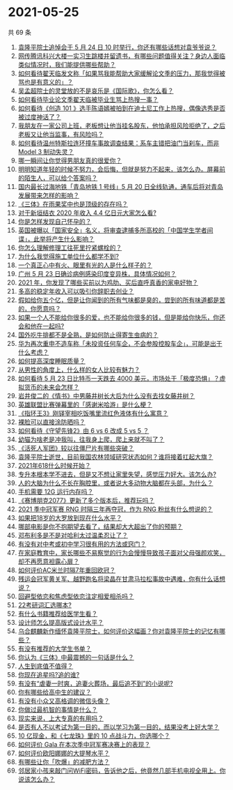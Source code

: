 # 2021-05-25

共 69 条

<!-- BEGIN -->
<!-- 最后更新时间 Tue May 25 2021 08:17:22 GMT+0800 (China Standard Time) -->

1. [袁隆平院士追悼会于 5 月 24 日 10
   时举行，你还有哪些话想对袁爷爷说？](https://www.zhihu.com/question/461057842)
2. [网传腾讯科兴大楼一实习生跳楼并留遗书，有哪些问题值得关注？身边人面临类似情况时，我们能提供哪些帮助？](https://www.zhihu.com/question/460897836)
3. [如何看待翟天临发文称「如果骂我能帮助大家缓解论文季的压力，那我觉得被骂也是有意义的」？](https://www.zhihu.com/question/461072666)
4. [吴孟超院士的灵堂放的不是哀乐是《国际歌》，你怎么看？](https://www.zhihu.com/question/461144113)
5. [如何看待毕业论文季翟天临被毕业生骂上热搜一事？](https://www.zhihu.com/question/326331691)
6. [如何看待《创造 101
   》选手陈语嫣被拍到在迪士尼工作上热搜，偶像选秀是否被过度神话了？](https://www.zhihu.com/question/461102674)
7. [我朋友在一家公司上班，老板想让他当挂名股东，他怕承担风险拒绝了，之后老板又让他当监事，有风险吗？](https://www.zhihu.com/question/362109964)
8. [如何看待温州特斯拉连环撞车事故调查结果：系车主错把油门当刹车，而非 Model 3
   制动失灵？](https://www.zhihu.com/question/460994177)
9. [哪一瞬间让你觉得男朋友真的很爱你？](https://www.zhihu.com/question/356450688)
10. [明明知道年轻的时候不努力，会后悔，但就是努力不起来，该怎么办。屏幕前的陌生人，可以给个答案吗？](https://www.zhihu.com/question/460760077)
11. [国内最长过海地铁「青岛地铁 1 号线」5 月 20
    日全线轨通，通车后将对青岛发展带来怎样的影响？](https://www.zhihu.com/question/460610229)
12. [《三体》在雨果奖中也是顶级的存在吗？](https://www.zhihu.com/question/375868993)
13. [对于新垣结衣 2020 年收入 4.4 亿日元大家怎么看?](https://www.zhihu.com/question/460388125)
14. [你是怎样发现自己怀孕的？](https://www.zhihu.com/question/46896932)
15. [英国被曝以「国家安全」名义，将审查逮捕多所高校的「中国学生学者间谍」，此举将产生什么影响？](https://www.zhihu.com/question/461115877)
16. [你怎么理解修理工往死里拧紧螺栓的？](https://www.zhihu.com/question/330337597)
17. [为什么我觉得施工单位什么都学不到?](https://www.zhihu.com/question/403999549)
18. [一个真正心中有火、眼里有光的人是什么样子的？](https://www.zhihu.com/question/424454066)
19. [广州 5 月 23 日确诊病例感染印度变异株，具体情况如何？](https://www.zhihu.com/question/461097419)
20. [2021 年，你发现了哪些买前以为鸡肋、买后直呼真香的家电好物？](https://www.zhihu.com/question/439261537)
21. [多高的稳定年收入可以吸引你辞职去创业？](https://www.zhihu.com/question/461040377)
22. [假如给你五个亿，但是让你闻到的所有气味都是臭的，尝到的所有味道都是苦的，你愿意吗？](https://www.zhihu.com/question/455732442)
23. [如果一个人不能给你很多的爱，也不能给你很多的钱，但是能给你快乐，你还会和他在一起吗?](https://www.zhihu.com/question/458007669)
24. [国外吃牛排都不是全熟，是如何防止得寄生虫病的？](https://www.zhihu.com/question/31209119)
25. [华为再次重申不造车称「未投资任何车企，不会参股控股车企」，可能是出于什么考虑？](https://www.zhihu.com/question/461125573)
26. [如何提高深度睡眠质量？](https://www.zhihu.com/question/21367788)
27. [从男性的角度上，什么样的女人比较有魅力？](https://www.zhihu.com/question/26121881)
28. [如何看待 5 月 23 日比特币一天跌去 4000
    美元，市场处于「极度恐惧」？虚拟货币的未来会怎样？](https://www.zhihu.com/question/461095932)
29. [岩井俊二的《情书》中男藤井树长大后为什么没有去找女藤井树？](https://www.zhihu.com/question/299839767)
30. [英雄联盟比赛弹幕里的「感谢米哈游」是什么梗？](https://www.zhihu.com/question/459465233)
31. [《指环王3》刚铎宰相吃饭嘴里流红色液体有什么寓意？](https://www.zhihu.com/question/353633870)
32. [裸脸可以直接涂防晒吗？](https://www.zhihu.com/question/310586987)
33. [如何看待《守望先锋2》由 6 vs 6 改成 5 vs 5 ？](https://www.zhihu.com/question/460587592)
34. [幼猫为啥老是冲我叫，往我身上爬，爬上来就不叫了？](https://www.zhihu.com/question/460081963)
35. [《活死人军团》较以往僵尸片有哪些突破？](https://www.zhihu.com/question/460636816)
36. [袁隆平院士逝世，目前我国农林领域研究状态如何？谁将接着扛起大旗？](https://www.zhihu.com/question/460815298)
37. [2021年618什么时候开始？](https://www.zhihu.com/question/459767961)
38. [专升本根本学不进去，但是又不想让家里失望，感觉压力好大。该怎么办?](https://www.zhihu.com/question/452800161)
39. [人的大脑为什么不长在胸腔里，或者说大多动物大脑都在头部，为什么？](https://www.zhihu.com/question/431761419)
40. [手机需要 12G 运行内存吗？](https://www.zhihu.com/question/375186677)
41. [《赛博朋克2077》更新了多个版本后，推荐玩吗？](https://www.zhihu.com/question/459261164)
42. [2021 季中冠军赛 RNG 时隔三年再夺冠，作为 RNG
    粉丝有什么想说的？](https://www.zhihu.com/question/461077796)
43. [如果把18岁的大罗放到现在什么水平？](https://www.zhihu.com/question/460741575)
44. [哪部电影是你不抱期望去看了，结果却大大超出了你的预期？](https://www.zhihu.com/question/459734628)
45. [邓布利多是不是对哈利太过温柔忍让了？](https://www.zhihu.com/question/372051628)
46. [有没有对中考或初中学习很有用的方法或窍门？](https://www.zhihu.com/question/39983869)
47. [在家庭教育中，家长哪些不易察觉的行为会慢慢导致孩子面对父母强颜欢笑，却不再愿意袒露心扉？](https://www.zhihu.com/question/459355038)
48. [如何评价AC米兰时隔7年重回欧冠？](https://www.zhihu.com/question/461084243)
49. [残运会冠军黄关军、越野跑名将梁晶在甘肃马拉松事故中遇难，你有什么话想说？](https://www.zhihu.com/question/460968811)
50. [回避型依恋和焦虑型依恋注定相爱相杀吗？](https://www.zhihu.com/question/375537174)
51. [22考研词汇选哪本?](https://www.zhihu.com/question/440153505)
52. [有什么书籍推荐给医学生看？](https://www.zhihu.com/question/24346913)
53. [设计师怎么提高版式设计水平？](https://www.zhihu.com/question/32096068)
54. [乌合麒麟新作缅怀袁隆平院士，如何评价这幅画？你对袁隆平院士的记忆有哪些？](https://www.zhihu.com/question/460974262)
55. [有没有推荐的大学生书单？](https://www.zhihu.com/question/379721912)
56. [你认为《三体》中最震撼的一句话是什么？](https://www.zhihu.com/question/385420567)
57. [人生到底值不值得？](https://www.zhihu.com/question/307311764)
58. [你现在追星吗?追的谁?](https://www.zhihu.com/question/453024585)
59. [有没有“虐妻一时爽，追妻火葬场，最后追不到”的小说呢?](https://www.zhihu.com/question/397071668)
60. [你有哪些给高中生的建议？](https://www.zhihu.com/question/34684896)
61. [有没有小众又高格调的微信头像？](https://www.zhihu.com/question/412524633)
62. [你做过最机智的事情是什么？](https://www.zhihu.com/question/21850038)
63. [现实来说，上大专真的有用吗？](https://www.zhihu.com/question/457474857)
64. [是否有人不以考试为第一目的，而以学习为第一目的，结果没考上好大学？](https://www.zhihu.com/question/460572682)
65. [10 亿现金，和《七龙珠》里的 10 点战斗力，你选哪个？](https://www.zhihu.com/question/460173231)
66. [如何评价 Gala 在本次季中冠军赛决赛上的表现？](https://www.zhihu.com/question/461058033)
67. [如何评价欧阳娜娜的大提琴水平？](https://www.zhihu.com/question/24905791)
68. [有哪些让你「吹爆」的减肥方法？](https://www.zhihu.com/question/345589253)
69. [邻居家小孩来敲门问WiFi密码，告诉他之后，他竟然几部手机电视全用上。你说该怎么办？](https://www.zhihu.com/question/331281360)

<!-- END -->
